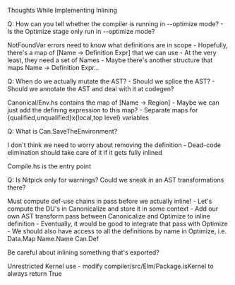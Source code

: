 Thoughts While Implementing Inlining

Q: How can you tell whether the compiler is running in --optimize mode?
    - Is the Optimize stage only run in --optimize mode?

NotFoundVar errors need to know what definitions are in scope
    - Hopefully, there's a map of [Name -> Definition Expr] that we can use
    - At the very least, they need a set of Names
    - Maybe there's another structure that maps Name -> Definition Expr...

Q: When do we actually mutate the AST?
    - Should we splice the AST?
    - Should we annotate the AST and deal with it at codegen?

Canonical/Env.hs contains the map of [Name -> Region]
    - Maybe we can just add the defining expression to this map?
    - Separate maps for {qualified,unqualified}x{local,top level} variables

Q: What is Can.SaveTheEnvironment?

I don't think we need to worry about removing the definition
    - Dead-code elimination should take care of it if it gets fully inlined

Compile.hs is the entry point

Q: Is Nitpick only for warnings? Could we sneak in an AST transformations there?

Must compute def-use chains in pass before we actually inline!
    - Let's compute the DU's in Canonicalize and store it in some context
    - Add our own AST transform pass between Canonicalize and Optimize to inline definition
    - Eventually, it would be good to integrate that pass with Optimize
    - We should also have access to all the definitions by name in Optimize, i.e. Data.Map Name.Name Can.Def


Be careful about inlining something that's exported?


Unrestricted Kernel use
    - modify compiler/src/Elm/Package.isKernel to always return True